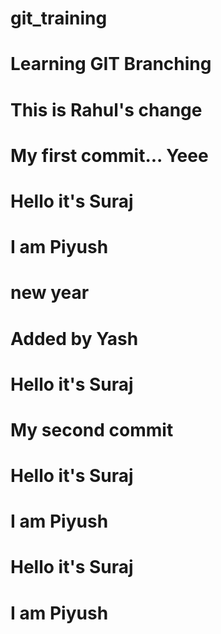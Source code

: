 # git_training

# Learning GIT Branching

# This is Rahul's change
# My first commit... Yeee



# Hello it's Suraj

# I am Piyush

# new year




# Added by Yash



# Hello it's Suraj





# My second commit

# Hello it's Suraj



# I am Piyush



# Hello it's Suraj
# I am Piyush


